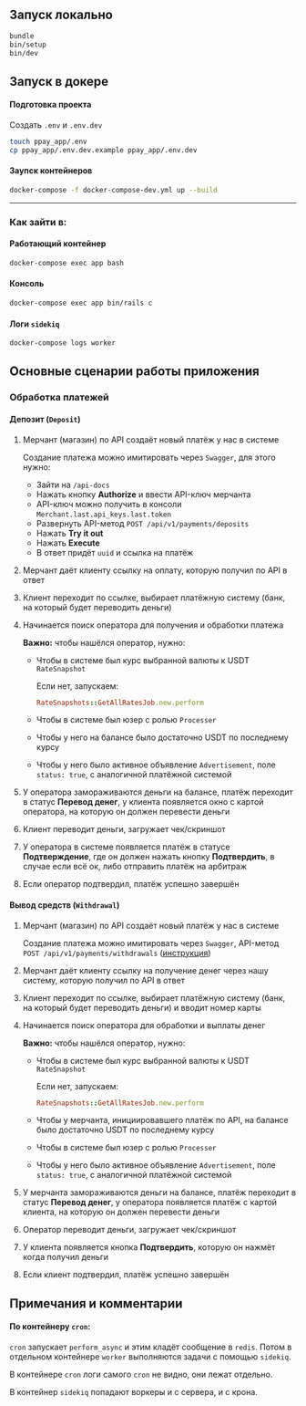 ## Запуск локально


```bash
bundle
bin/setup
bin/dev
```

## Запуск в докере

#### Подготовка проекта

Создать `.env` и `.env.dev`

```bash
touch ppay_app/.env
cp ppay_app/.env.dev.example ppay_app/.env.dev
```

#### Заупск контейнеров

```bash
docker-compose -f docker-compose-dev.yml up --build
```

---

### Как зайти в:

#### Работающий контейнер

```bash
docker-compose exec app bash
```

#### Консоль

```bash
docker-compose exec app bin/rails c
```

#### Логи `sidekiq`

```bash
docker-compose logs worker
```

## Основные сценарии работы приложения

### Обработка платежей

#### Депозит (`Deposit`)

1. Мерчант (магазин) по API создаёт новый платёж у нас в системе

	<a name='swagger_create_payment'></a>
	Создание платежа можно имитировать через `Swagger`, для этого нужно:
	* 	Зайти на `/api-docs`
	*  Нажать кнопку **Authorize** и ввести API-ключ мерчанта
	*  API-ключ можно получить в консоли `Merchant.last.api_keys.last.token`
	*  Развернуть API-метод `POST /api/v1/payments/deposits`
	*  Нажать **Try it out**
	*  Нажать **Execute**
	*  В ответ придёт `uuid` и ссылка на платёж
2. Мерчант даёт клиенту ссылку на оплату, которую получил по API в ответ
3. Клиент переходит по ссылке, выбирает платёжную систему (банк, на который будет переводить деньги)
4. Начинается поиск оператора для получения и обработки платежа
	
	**Важно:** чтобы нашёлся оператор, нужно:

	* Чтобы в системе был курс выбранной валюты к USDT `RateSnapshot`

		Если нет, запускаем:

		```ruby
		RateSnapshots::GetAllRatesJob.new.perform
		```

	* Чтобы в системе был юзер с ролью `Processer`
	* Чтобы у него на балансе было достаточно USDT по последнему курсу
	* Чтобы у него было активное объявление `Advertisement`,  поле `status: true`, с аналогичной платёжной системой

5. У оператора замораживаются деньги на балансе, платёж переходит в статус **Перевод денег**, у клиента появляется окно с картой оператора, на которую он должен перевести деньги
6. Клиент переводит деньги, загружает чек/скриншот
7. У оператора в системе появляется платёж в статусе **Подтверждение**, где он должен нажать кнопку **Подтвердить**, в случае если всё ок, либо отправить платёж на арбитраж
8. Если оператор подтвердил, платёж успешно завершён

#### Вывод средств (`Withdrawal`)

1. Мерчант (магазин) по API создаёт новый платёж у нас в системе

	Создание платежа можно имитировать через `Swagger`, API-метод `POST /api/v1/payments/withdrawals` ([инструкция](#swagger_create_payment))
2. Мерчант даёт клиенту ссылку на получение денег через нашу систему, которую получил по API в ответ
3. Клиент переходит по ссылке, выбирает платёжную систему (банк, на который будет переводить деньги) и вводит номер карты
4. Начинается поиск оператора для обработки и выплаты денег
	
	**Важно:** чтобы нашёлся оператор, нужно:

	* Чтобы в системе был курс выбранной валюты к USDT `RateSnapshot`

		Если нет, запускаем:

		```ruby
		RateSnapshots::GetAllRatesJob.new.perform
		```

	* Чтобы у мерчанта, инициировавшего платёж по API, на балансе было достаточно USDT по последнему курсу
	* Чтобы в системе был юзер с ролью `Processer`
	* Чтобы у него было активное объявление `Advertisement`,  поле `status: true`, с аналогичной платёжной системой

5. У мерчанта замораживаются деньги на балансе, платёж переходит в статус **Перевод денег**, у оператора появляется платёж с картой клиента, на которую он должен перевести деньги
6. Оператор переводит деньги, загружает чек/скриншот
7. У клиента появляется кнопка **Подтвердить**, которую он нажмёт когда получил деньги
8. Если клиент подтвердил, платёж успешно завершён


## Примечания и комментарии

#### По контейнеру `cron`:

`cron` запускает `perform_async` и этим кладёт сообщение в `redis`.
Потом в отдельном контейнере `worker` выполняются задачи с помощью `sidekiq`.

В контейнере `cron` логи самого `cron` не видно, они лежат отдельно.

В контейнер `sidekiq` попадают воркеры и с сервера, и с крона.